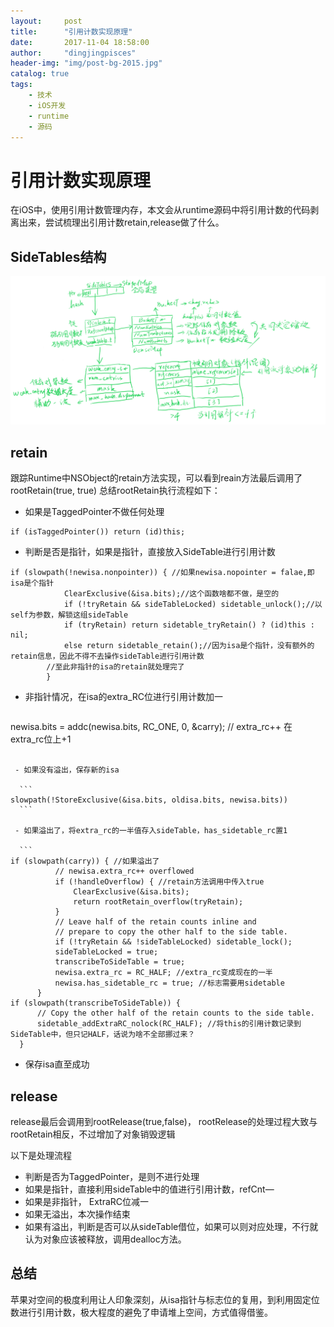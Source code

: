 ```yaml
---
layout:     post
title:      "引用计数实现原理"
date:       2017-11-04 18:58:00
author:     "dingjingpisces"
header-img: "img/post-bg-2015.jpg"
catalog: true
tags:
    - 技术
    - iOS开发
    - runtime
    - 源码 
---
```



# 引用计数实现原理

在iOS中，使用引用计数管理内存，本文会从runtime源码中将引用计数的代码剥离出来，尝试梳理出引用计数retain,release做了什么。

## SideTables结构

![SideTables](https://raw.githubusercontent.com/dingjingpisces2015/dingjingpisces2015.github.io/master/img/post-sidetable.png)


## retain

跟踪Runtime中NSObject的retain方法实现，可以看到reain方法最后调用了rootRetain(true, true)
总结rootRetain执行流程如下：

- 如果是TaggedPointer不做任何处理
```
if (isTaggedPointer()) return (id)this;
```
- 判断是否是指针，如果是指针，直接放入SideTable进行引用计数

```
if (slowpath(!newisa.nonpointer)) { //如果newisa.nopointer = falae,即isa是个指针
            ClearExclusive(&isa.bits);//这个函数啥都不做，是空的
            if (!tryRetain && sideTableLocked) sidetable_unlock();//以self为参数，解锁这组sideTable
            if (tryRetain) return sidetable_tryRetain() ? (id)this : nil;
            else return sidetable_retain();//因为isa是个指针，没有额外的retain信息，因此不得不去操作sideTable进行引用计数
        //至此非指针的isa的retain就处理完了
        }

```

- 非指针情况，在isa的extra_RC位进行引用计数加一

  ```
newisa.bits = addc(newisa.bits, RC_ONE, 0, &carry);  // extra_rc++ 在extra_rc位上+1
  ```

   - 如果没有溢出，保存新的isa

    ```
slowpath(!StoreExclusive(&isa.bits, oldisa.bits, newisa.bits))
    ```

   - 如果溢出了，将extra_rc的一半值存入sideTable，has_sidetable_rc置1

    ```
if (slowpath(carry)) { //如果溢出了
            // newisa.extra_rc++ overflowed
            if (!handleOverflow) { //retain方法调用中传入true
                ClearExclusive(&isa.bits);
                return rootRetain_overflow(tryRetain);
            }
            // Leave half of the retain counts inline and
            // prepare to copy the other half to the side table.
            if (!tryRetain && !sideTableLocked) sidetable_lock();
            sideTableLocked = true;
            transcribeToSideTable = true;
            newisa.extra_rc = RC_HALF; //extra_rc变成现在的一半
            newisa.has_sidetable_rc = true; //标志需要用sidetable
        }
if (slowpath(transcribeToSideTable)) {
        // Copy the other half of the retain counts to the side table.
        sidetable_addExtraRC_nolock(RC_HALF); //将this的引用计数记录到SideTable中，但只记HALF，话说为啥不全部挪过来？
    }
``` 

- 保存isa直至成功


## release
release最后会调用到rootRelease(true,false)， rootRelease的处理过程大致与rootRetain相反，不过增加了对象销毁逻辑

以下是处理流程
- 判断是否为TaggedPointer，是则不进行处理
- 如果是指针，直接利用sideTable中的值进行引用计数，refCnt—
- 如果是非指针， ExtraRC位减一
 - 如果无溢出，本次操作结束
 - 如果有溢出，判断是否可以从sideTable借位，如果可以则对应处理，不行就认为对象应该被释放，调用dealloc方法。


## 总结
苹果对空间的极度利用让人印象深刻，从isa指针与标志位的复用，到利用固定位数进行引用计数，极大程度的避免了申请堆上空间，方式值得借鉴。
